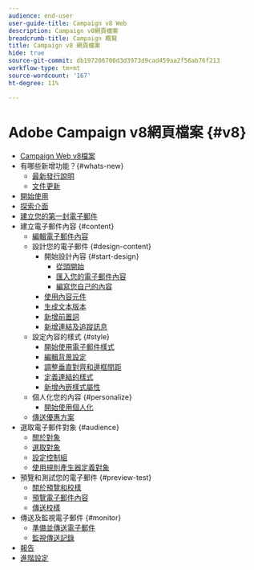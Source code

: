 ```yaml
---
audience: end-user
user-guide-title: Campaign v8 Web
description: Campaign v8網頁檔案
breadcrumb-title: Campaign 概覽
title: Campaign v8 網頁檔案
hide: true
source-git-commit: db197206700d3d3973d9cad459aa2f56ab76f213
workflow-type: tm+mt
source-wordcount: '167'
ht-degree: 11%

---
```



# Adobe Campaign v8網頁檔案 {#v8}

+ [Campaign Web v8檔案](campaign-web-home.md)
+ 有哪些新增功能？{#whats-new}
   + [最新發行說明](rn/release-notes.md)
   + [文件更新](rn/documentation-updates.md)
+ [開始使用](get-started/get-started.md)
+ [探索介面](get-started/user-interface.md)
+ [建立您的第一封電子郵件](email/create-email.md)
+ 建立電子郵件內容 {#content}
   + [編輯電子郵件內容](content/edit-content.md)
   + 設計您的電子郵件 {#design-content}
      + 開始設計內容 {#start-design}
         + [從頭開始 ](content/create-email-content.md)
         + [匯入您的電子郵件內容](content/existing-content.md)
         + [編寫您自己的內容](content/code-content.md)
      + [使用內容元件](content/content-components.md)
      + [生成文本版本](content/text-version-email.md)
      + [新增前置詞](content/preheader.md)
      + [新增連結及追蹤訊息](content/message-tracking.md)
   + 設定內容的樣式 {#style}
      + [開始使用電子郵件樣式](content/get-started-email-style.md)
      + [編輯背景設定](content/backgrounds.md)
      + [調整垂直對齊和邊框間距](content/alignment-and-padding.md)
      + [定義連結的樣式](content/styling-links.md)
      + [新增內嵌樣式屬性](content/inline-styling.md)
   + 個人化您的內容 {#personalize}
      + [開始使用個人化](personalization/personalize.md)
   + [傳送優惠方案](content/offers.md)
+ 選取電子郵件對象 {#audience}
   + [關於對象](audience/about-audiences.md)
   + [選取對象](audience/add-audience.md)
   + [設定控制組](audience/control-group.md)
   + [使用規則產生器定義對象](audience/segment-builder.md)
+ 預覽和測試您的電子郵件 {#preview-test}
   + [關於預覽和校樣](preview-test/preview-test.md)
   + [預覽電子郵件內容](preview-test/preview-content.md)
   + [傳送校樣](preview-test/proofs.md)
+ 傳送及監視電子郵件 {#monitor}
   + [準備並傳送電子郵件](monitor/prepare-send.md)
   + [監視傳送記錄](monitor/delivery-logs.md)
+ [報告](reporting/reports.md)
+ [進階設定](advanced-settings/delivery-settings.md)